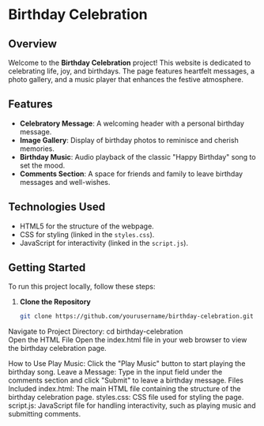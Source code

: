 # Birthday Celebration  

## Overview  
Welcome to the **Birthday Celebration** project! This website is dedicated to celebrating life, joy, and birthdays. The page features heartfelt messages, a photo gallery, and a music player that enhances the festive atmosphere.  

## Features  
- **Celebratory Message**: A welcoming header with a personal birthday message.  
- **Image Gallery**: Display of birthday photos to reminisce and cherish memories.  
- **Birthday Music**: Audio playback of the classic "Happy Birthday" song to set the mood.  
- **Comments Section**: A space for friends and family to leave birthday messages and well-wishes.  

## Technologies Used  
- HTML5 for the structure of the webpage.  
- CSS for styling (linked in the `styles.css`).  
- JavaScript for interactivity (linked in the `script.js`).  

## Getting Started  
To run this project locally, follow these steps:  

1. **Clone the Repository**  
   ```bash  
   git clone https://github.com/yourusername/birthday-celebration.git

   
Navigate to Project Directory:
cd birthday-celebration  
Open the HTML File
Open the index.html file in your web browser to view the birthday celebration page.

How to Use
Play Music: Click the "Play Music" button to start playing the birthday song.
Leave a Message: Type in the input field under the comments section and click "Submit" to leave a birthday message.
Files Included
index.html: The main HTML file containing the structure of the birthday celebration page.
styles.css: CSS file used for styling the page.
script.js: JavaScript file for handling interactivity, such as playing music and submitting comments.
